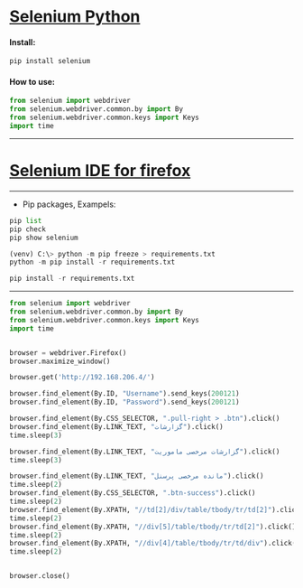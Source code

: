 # [Selenium Python](https://pypi.org/project/selenium/)

#### Install:
```python
pip install selenium
```

#### How to use:
```python
from selenium import webdriver
from selenium.webdriver.common.by import By
from selenium.webdriver.common.keys import Keys
import time
```

---
# [Selenium IDE for firefox](https://addons.mozilla.org/en-US/firefox/addon/selenium-ide/)
---



- Pip packages, Exampels:

```python
pip list
pip check
pip show selenium

(venv) C:\> python -m pip freeze > requirements.txt
python -m pip install -r requirements.txt

pip install -r requirements.txt
```
---

```python
from selenium import webdriver
from selenium.webdriver.common.by import By
from selenium.webdriver.common.keys import Keys
import time


browser = webdriver.Firefox()
browser.maximize_window()

browser.get('http://192.168.206.4/')

browser.find_element(By.ID, "Username").send_keys(200121)
browser.find_element(By.ID, "Password").send_keys(200121)

browser.find_element(By.CSS_SELECTOR, ".pull-right > .btn").click()
browser.find_element(By.LINK_TEXT, "گزارشات").click()
time.sleep(3)

browser.find_element(By.LINK_TEXT, "گزارشات مرخصی ماموریت").click()
time.sleep(3)

browser.find_element(By.LINK_TEXT, "مانده مرخصی پرسنل").click()
time.sleep(2)
browser.find_element(By.CSS_SELECTOR, ".btn-success").click()
time.sleep(2)
browser.find_element(By.XPATH, "//td[2]/div/table/tbody/tr/td[2]").click()
time.sleep(2)
browser.find_element(By.XPATH, "//div[5]/table/tbody/tr/td[2]").click()
time.sleep(2)
browser.find_element(By.XPATH, "//div[4]/table/tbody/tr/td/div").click()
time.sleep(2)


browser.close()

```





















